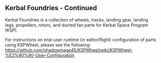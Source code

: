 ## Kerbal Foundries - Continued

Kerbal Foundries is a collection of wheels, tracks, landing gear, landing legs, propellers, rotors, and ducted fan parts for Kerbal Space Program (KSP).

For instructions on end-user runtime (in editor/flight) configuration of parts using KSPWheel, please see the following:
https://github.com/shadowmage45/KSPWheel/wiki/KSPWheel-%E2%80%90-User-Configuration
